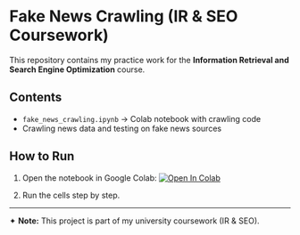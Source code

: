 # Fake News Crawling (IR & SEO Coursework)

This repository contains my practice work for the **Information Retrieval and Search Engine Optimization** course.

## Contents
- `fake_news_crawling.ipynb` → Colab notebook with crawling code
- Crawling news data and testing on fake news sources

## How to Run
1. Open the notebook in Google Colab:
  [![Open In Colab](https://colab.research.google.com/assets/colab-badge.svg)](
https://colab.research.google.com/github/saif502/Information-Retrieval-and-SEO/blob/master/Practise/Fake%20news/fake_news_crawling.ipynb)

2. Run the cells step by step.

---

✦ **Note:** This project is part of my university coursework (IR & SEO).
